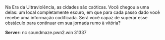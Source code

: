 
Na Era da Ultraviolência, as cidades são caóticas. Você chegou a uma delas: um local completamente escuro, em que para cada passo dado você recebe uma informação codificada. Será você capaz de superar esse obstáculo para continuar em sua jornada rumo à vitória?

**Server:** nc soundmaze.pwn2.win 31337
